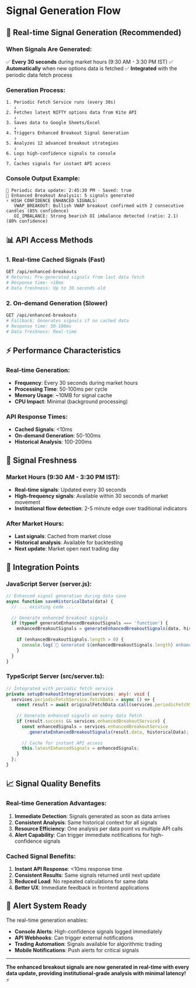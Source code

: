 # Signal Generation Flow

## 🔄 **Real-time Signal Generation (Recommended)**

### **When Signals Are Generated:**
✅ **Every 30 seconds** during market hours (9:30 AM - 3:30 PM IST)
✅ **Automatically** when new options data is fetched
✅ **Integrated** with the periodic data fetch process

### **Generation Process:**
```
1. Periodic Fetch Service runs (every 30s)
   ↓
2. Fetches latest NIFTY options data from Kite API
   ↓
3. Saves data to Google Sheets/Excel
   ↓
4. Triggers Enhanced Breakout Signal Generation
   ↓
5. Analyzes 12 advanced breakout strategies
   ↓
6. Logs high-confidence signals to console
   ↓
7. Caches signals for instant API access
```

### **Console Output Example:**
```
🔄 Periodic data update: 2:45:30 PM - Saved: true
🎯 Enhanced Breakout Analysis: 5 signals generated
⚡ HIGH CONFIDENCE ENHANCED SIGNALS:
   VWAP_BREAKOUT: Bullish VWAP breakout confirmed with 2 consecutive candles (85% confidence)
   OI_IMBALANCE: Strong bearish OI imbalance detected (ratio: 2.1) (80% confidence)
```

## 📊 **API Access Methods**

### **1. Real-time Cached Signals (Fast)**
```bash
GET /api/enhanced-breakouts
# Returns: Pre-generated signals from last data fetch
# Response time: <10ms
# Data freshness: Up to 30 seconds old
```

### **2. On-demand Generation (Slower)**
```bash
GET /api/enhanced-breakouts
# Fallback: Generates signals if no cached data
# Response time: 50-100ms
# Data freshness: Real-time
```

## ⚡ **Performance Characteristics**

### **Real-time Generation:**
- **Frequency**: Every 30 seconds during market hours
- **Processing Time**: 50-100ms per cycle
- **Memory Usage**: ~10MB for signal cache
- **CPU Impact**: Minimal (background processing)

### **API Response Times:**
- **Cached Signals**: <10ms
- **On-demand Generation**: 50-100ms
- **Historical Analysis**: 100-200ms

## 🎯 **Signal Freshness**

### **Market Hours (9:30 AM - 3:30 PM IST):**
- **Real-time signals**: Updated every 30 seconds
- **High-frequency signals**: Available within 30 seconds of market movement
- **Institutional flow detection**: 2-5 minute edge over traditional indicators

### **After Market Hours:**
- **Last signals**: Cached from market close
- **Historical analysis**: Available for backtesting
- **Next update**: Market open next trading day

## 🔧 **Integration Points**

### **JavaScript Server (server.js):**
```javascript
// Enhanced signal generation during data save
async function saveHistoricalData(data) {
  // ... existing code ...
  
  // Generate enhanced breakout signals
  if (typeof generateEnhancedBreakoutSignals === 'function') {
    enhancedBreakoutSignals = generateEnhancedBreakoutSignals(data, historicalData);
    
    if (enhancedBreakoutSignals.length > 0) {
      console.log(`🎯 Generated ${enhancedBreakoutSignals.length} enhanced breakout signals`);
    }
  }
}
```

### **TypeScript Server (src/server.ts):**
```typescript
// Integrated with periodic fetch service
private setupBreakoutIntegration(services: any): void {
  services.periodicFetchService.fetchData = async () => {
    const result = await originalFetchData.call(services.periodicFetchService);
    
    // Generate enhanced signals on every data fetch
    if (result.success && services.enhancedBreakoutService) {
      const enhancedSignals = services.enhancedBreakoutService
        .generateEnhancedBreakoutSignals(result.data, historicalData);
      
      // Cache for instant API access
      this.latestEnhancedSignals = enhancedSignals;
    }
  };
}
```

## 📈 **Signal Quality Benefits**

### **Real-time Generation Advantages:**
1. **Immediate Detection**: Signals generated as soon as data arrives
2. **Consistent Analysis**: Same historical context for all signals
3. **Resource Efficiency**: One analysis per data point vs multiple API calls
4. **Alert Capability**: Can trigger immediate notifications for high-confidence signals

### **Cached Signal Benefits:**
1. **Instant API Response**: <10ms response time
2. **Consistent Results**: Same signals returned until next update
3. **Reduced Load**: No repeated calculations for same data
4. **Better UX**: Immediate feedback in frontend applications

## 🚨 **Alert System Ready**

The real-time generation enables:
- **Console Alerts**: High-confidence signals logged immediately
- **API Webhooks**: Can trigger external notifications
- **Trading Automation**: Signals available for algorithmic trading
- **Mobile Notifications**: Push alerts for critical signals

---

**The enhanced breakout signals are now generated in real-time with every data update, providing institutional-grade analysis with minimal latency!** ⚡
